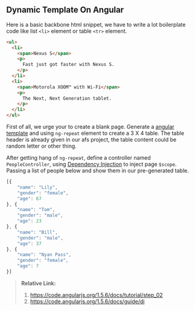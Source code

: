 ## Dynamic Template On Angular

Here is a basic backbone html snippet, we have to write a lot boilerplate code like list `<li>` element or table `<tr>` element.

```html
<ul>
  <li>
    <span>Nexus S</span>
    <p>
      Fast just got faster with Nexus S.
    </p>
  </li>
  <li>
    <span>Motorola XOOM™ with Wi-Fi</span>
    <p>
      The Next, Next Generation tablet.
    </p>
  </li>
</ul>
```

First of all, we urge your to create a blank page. Generate a [angular template](https://code.angularjs.org/1.5.6/docs/tutorial/step_02) and using `ng-repeat` element to create a 3 X 4 table. The table header is already given in our afs project, the table content could be random letter or other thing.

After getting hang of `ng-repeat`, define a controller named `PeopleController`, using [Dependency Injection](https://code.angularjs.org/1.5.6/docs/guide/di) to inject page `$scope`. Passing a list of people below and show them in our pre-generated table.

```javascript
[{
    "name": "Lily",
    "gender": "female",
    "age": 67
}, {
    "name": "Tom",
    "gender": "male",
    "age": 23
}, {
    "name": "Bill",
    "gender": "male",
    "age": 37
}, {
    "name": "Nyan Pass",
    "gender": "female",
    "age": 7
}]
```

> **Relative Link:**
>
>1. https://code.angularjs.org/1.5.6/docs/tutorial/step_02
>2. https://code.angularjs.org/1.5.6/docs/guide/di
